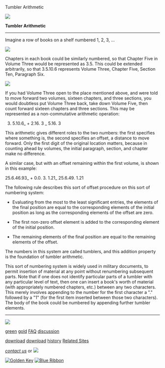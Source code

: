 Tumbler Arithmetic



[![](../../images/logo.gif)](../../index.html)

**Tumbler
Arithmetic**

---

Imagine a row of books on a shelf numbered 1, 2,
3, ...

![](../images/shelf.gif)

Chapters in each book could be similarly numbered, so that Chapter Five
in Volume Three would be represented as 3.5. This could be extended arbitrarily,
so that 3.5.10.6 represents Volume Three, Chapter Five, Section Ten, Paragraph
Six.

![](../images/book.gif)

If you had Volume Three open to the place mentioned above, and were told
to move forward two volumes, sixteen chapters, and three sections, you
would doubtless put Volume Three back, take down Volume Five, then count
forward sixteen chapters and three sections. This may be represented as
a non-commutative arithmetic operation:

3. 5.10.6_ + 2.16. 3
_ 5.16. 3

This arithmetic gives different roles to the two numbers: the first specifies
where something is, the second specifies an offset, a distance to move forward.
Only the first digit of the original location matters, because in counting
ahead by volumes, the initial paragraph, section, and chapter make no difference.

A similar case, but with an offset remaining within the first volume, is
shown in this example:

25.6.46.93_ + 0.0. 3.
1.21_ 25.6.49. 1.21

The following rule describes this sort of offset procedure on this sort
of numbering system:

* Evaluating from the most to the least significant entries,
the elements of the final position are equal to the corresponding
elements of the initial position as long as the corresponding elements
of the offset are zero.

* The first non-zero offset element is added to the corresponding
element of the initial position.

* The remaining elements of the final position are equal to the
remaining elements of the offset.

The numbers in this system are called tumblers, and this addition property
is the foundation of tumbler arithmetic.

This sort of numbering system is widely used in military documents, to permit
insertion of material at any point without renumbering subsequent parts.
Note that if one does not identify particular parts of a tumbler with any
particular level of text, then one can insert a book's worth of material
(with appropriately numbered chapters, etc.) between any two characters.
This merely involves appending to the number for the first character a "."
followed by a "1" (for the first item inserted between those two
characters). The body of the book could be numbered by appending further
tumbler elements.







---

[![](../../images/logo.gif)](../../index.html)

[green](../index.html)
[gold](../../gold/index.html)
[FAQ](../../FAQ.html)
[discussion](../../discussion/index.html)

[download](../download/index.html)
[download](../../gold/download/index.html)
[history](../../history/index.html)
[Related Sites](../../related.html)

*[contact us](../../contact.html)*
or [![](../../images/cmn.gif)](http://www.blindpay.com/crit-me-now.cgi)

[![Golden Key](../../images/key.gif)](http://www.privacy.org/ipc/) [![Blue Ribbon](../../images/ribbon.gif)](http://mirrors.yahoo.com/eff/blueribbon.html)
